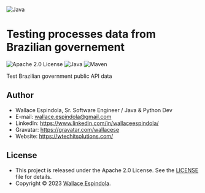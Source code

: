 ![Java](https://cdn.icon-icons.com/icons2/2699/PNG/512/java_logo_icon_168609.png)

# Testing processes data from Brazilian governement

![Apache 2.0 License](https://img.shields.io/badge/License-Apache2.0-orange)
![Java](https://img.shields.io/badge/Built_with-Java-blue)
![Maven](https://img.shields.io/badge/Powered_by-Maven-green)

Test Brazilian government public API data

## Author

- Wallace Espindola, Sr. Software Engineer / Java & Python Dev
- E-mail: wallace.espindola@gmail.com
- LinkedIn: https://www.linkedin.com/in/wallaceespindola/
- Gravatar: https://gravatar.com/wallacese
- Website: https://wtechitsolutions.com/

## License

- This project is released under the Apache 2.0 License. See the [LICENSE](LICENSE) file for details.
- Copyright © 2023 [Wallace Espindola](https://github.com/wallaceespindola/).
